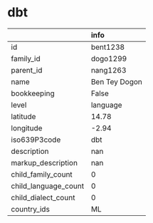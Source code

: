 # dbt
|                      | info          |
|:---------------------|:--------------|
| id                   | bent1238      |
| family_id            | dogo1299      |
| parent_id            | nang1263      |
| name                 | Ben Tey Dogon |
| bookkeeping          | False         |
| level                | language      |
| latitude             | 14.78         |
| longitude            | -2.94         |
| iso639P3code         | dbt           |
| description          | nan           |
| markup_description   | nan           |
| child_family_count   | 0             |
| child_language_count | 0             |
| child_dialect_count  | 0             |
| country_ids          | ML            |